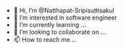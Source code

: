 - 👋 Hi, I’m @Natthapat-Sripisuttisakul
- 👀 I’m interested in software engineer 
- 🌱 I’m currently learning ...
- 💞️ I’m looking to collaborate on ...
- 📫 How to reach me ...

<!---
Natthapat-Sripisuttisakul/Natthapat-Sripisuttisakul is a ✨ special ✨ repository because its `README.md` (this file) appears on your GitHub profile.
You can click the Preview link to take a look at your changes.
--->

